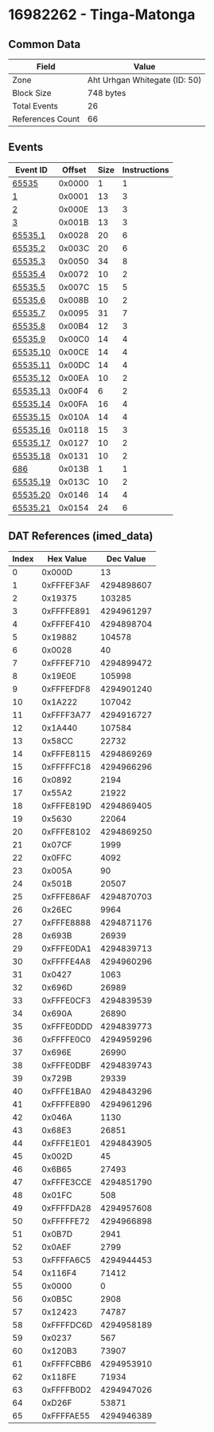# 16982262 - Tinga-Matonga

## Common Data

| Field            | Value                         |
|------------------|-------------------------------|
| Zone             | Aht Urhgan Whitegate (ID: 50) |
| Block Size       | 748 bytes                     |
| Total Events     | 26                            |
| References Count | 66                            |

## Events

| Event ID                  | Offset   |   Size |   Instructions |
|---------------------------|----------|--------|----------------|
| [65535](./65535.md)       | 0x0000   |      1 |              1 |
| [1](./1.md)               | 0x0001   |     13 |              3 |
| [2](./2.md)               | 0x000E   |     13 |              3 |
| [3](./3.md)               | 0x001B   |     13 |              3 |
| [65535.1](./65535.1.md)   | 0x0028   |     20 |              6 |
| [65535.2](./65535.2.md)   | 0x003C   |     20 |              6 |
| [65535.3](./65535.3.md)   | 0x0050   |     34 |              8 |
| [65535.4](./65535.4.md)   | 0x0072   |     10 |              2 |
| [65535.5](./65535.5.md)   | 0x007C   |     15 |              5 |
| [65535.6](./65535.6.md)   | 0x008B   |     10 |              2 |
| [65535.7](./65535.7.md)   | 0x0095   |     31 |              7 |
| [65535.8](./65535.8.md)   | 0x00B4   |     12 |              3 |
| [65535.9](./65535.9.md)   | 0x00C0   |     14 |              4 |
| [65535.10](./65535.10.md) | 0x00CE   |     14 |              4 |
| [65535.11](./65535.11.md) | 0x00DC   |     14 |              4 |
| [65535.12](./65535.12.md) | 0x00EA   |     10 |              2 |
| [65535.13](./65535.13.md) | 0x00F4   |      6 |              2 |
| [65535.14](./65535.14.md) | 0x00FA   |     16 |              4 |
| [65535.15](./65535.15.md) | 0x010A   |     14 |              4 |
| [65535.16](./65535.16.md) | 0x0118   |     15 |              3 |
| [65535.17](./65535.17.md) | 0x0127   |     10 |              2 |
| [65535.18](./65535.18.md) | 0x0131   |     10 |              2 |
| [686](./686.md)           | 0x013B   |      1 |              1 |
| [65535.19](./65535.19.md) | 0x013C   |     10 |              2 |
| [65535.20](./65535.20.md) | 0x0146   |     14 |              4 |
| [65535.21](./65535.21.md) | 0x0154   |     24 |              6 |

## DAT References (imed_data)

|   Index | Hex Value   |   Dec Value |
|---------|-------------|-------------|
|       0 | 0x000D      |          13 |
|       1 | 0xFFFEF3AF  |  4294898607 |
|       2 | 0x19375     |      103285 |
|       3 | 0xFFFFE891  |  4294961297 |
|       4 | 0xFFFEF410  |  4294898704 |
|       5 | 0x19882     |      104578 |
|       6 | 0x0028      |          40 |
|       7 | 0xFFFEF710  |  4294899472 |
|       8 | 0x19E0E     |      105998 |
|       9 | 0xFFFEFDF8  |  4294901240 |
|      10 | 0x1A222     |      107042 |
|      11 | 0xFFFF3A77  |  4294916727 |
|      12 | 0x1A440     |      107584 |
|      13 | 0x58CC      |       22732 |
|      14 | 0xFFFE8115  |  4294869269 |
|      15 | 0xFFFFFC18  |  4294966296 |
|      16 | 0x0892      |        2194 |
|      17 | 0x55A2      |       21922 |
|      18 | 0xFFFE819D  |  4294869405 |
|      19 | 0x5630      |       22064 |
|      20 | 0xFFFE8102  |  4294869250 |
|      21 | 0x07CF      |        1999 |
|      22 | 0x0FFC      |        4092 |
|      23 | 0x005A      |          90 |
|      24 | 0x501B      |       20507 |
|      25 | 0xFFFE86AF  |  4294870703 |
|      26 | 0x26EC      |        9964 |
|      27 | 0xFFFE8888  |  4294871176 |
|      28 | 0x693B      |       26939 |
|      29 | 0xFFFE0DA1  |  4294839713 |
|      30 | 0xFFFFE4A8  |  4294960296 |
|      31 | 0x0427      |        1063 |
|      32 | 0x696D      |       26989 |
|      33 | 0xFFFE0CF3  |  4294839539 |
|      34 | 0x690A      |       26890 |
|      35 | 0xFFFE0DDD  |  4294839773 |
|      36 | 0xFFFFE0C0  |  4294959296 |
|      37 | 0x696E      |       26990 |
|      38 | 0xFFFE0DBF  |  4294839743 |
|      39 | 0x729B      |       29339 |
|      40 | 0xFFFE1BA0  |  4294843296 |
|      41 | 0xFFFFE890  |  4294961296 |
|      42 | 0x046A      |        1130 |
|      43 | 0x68E3      |       26851 |
|      44 | 0xFFFE1E01  |  4294843905 |
|      45 | 0x002D      |          45 |
|      46 | 0x6B65      |       27493 |
|      47 | 0xFFFE3CCE  |  4294851790 |
|      48 | 0x01FC      |         508 |
|      49 | 0xFFFFDA28  |  4294957608 |
|      50 | 0xFFFFFE72  |  4294966898 |
|      51 | 0x0B7D      |        2941 |
|      52 | 0x0AEF      |        2799 |
|      53 | 0xFFFFA6C5  |  4294944453 |
|      54 | 0x116F4     |       71412 |
|      55 | 0x0000      |           0 |
|      56 | 0x0B5C      |        2908 |
|      57 | 0x12423     |       74787 |
|      58 | 0xFFFFDC6D  |  4294958189 |
|      59 | 0x0237      |         567 |
|      60 | 0x120B3     |       73907 |
|      61 | 0xFFFFCBB6  |  4294953910 |
|      62 | 0x118FE     |       71934 |
|      63 | 0xFFFFB0D2  |  4294947026 |
|      64 | 0xD26F      |       53871 |
|      65 | 0xFFFFAE55  |  4294946389 |

